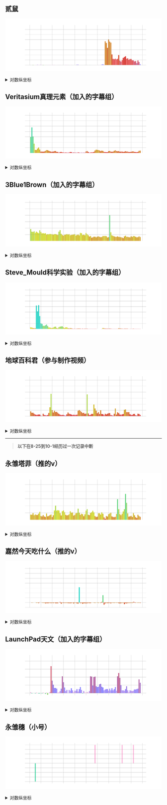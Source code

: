 ## 贰鼠

![贰鼠](22245854_diff_follower_ori.png?raw=true)

<details>
<summary>对数纵坐标</summary>
<br><img src="22245854_diff_follower.png?raw=true"><br>
</details>

## Veritasium真理元素（加入的字幕组）

![Veritasium真理元素](94742590_diff_follower_ori.png?raw=true)

<details>
<summary>对数纵坐标</summary>
<br><img src="94742590_diff_follower.png?raw=true"><br>
</details>

## 3Blue1Brown（加入的字幕组）

![3Blue1Brown](88461692_diff_follower_ori.png?raw=true)

<details>
<summary>对数纵坐标</summary>
<br><img src="88461692_diff_follower.png?raw=true"><br>
</details>

## Steve_Mould科学实验（加入的字幕组）

![SteveMould](1767985786_diff_follower_ori.png?raw=true)

<details>
<summary>对数纵坐标</summary>
<br><img src="1767985786_diff_follower.png?raw=true"><br>
</details>

## 地球百科君（参与制作视频）

![地球百科君](123795206_diff_follower_ori.png?raw=true)

<details>
<summary>对数纵坐标</summary>
<br><img src="123795206_diff_follower.png?raw=true"><br>
</details>

---

> **以下在8-25到10-1经历过一次记录中断**

## 永雏塔菲（推的v）

![永雏塔菲](1265680561_diff_follower_ori.png?raw=true)

<details>
<summary>对数纵坐标</summary>
<br><img src="1265680561_diff_follower.png?raw=true"><br>
</details>

## 嘉然今天吃什么（推的v）

![嘉然](672328094_diff_follower_ori.png?raw=true)

<details>
<summary>对数纵坐标</summary>
<br><img src="672328094_diff_follower.png?raw=true"><br>
</details>

## LaunchPad天文（加入的字幕组）

![LaunchPad天文](1679558358_diff_follower_ori.png?raw=true)

<details>
<summary>对数纵坐标</summary>
<br><img src="1679558358_diff_follower.png?raw=true"><br>
</details>

## 永雏穗（小号）

![永雏穗](516988754_diff_follower_ori.png?raw=true)

<details>
<summary>对数纵坐标</summary>
<br><img src="516988754_diff_follower.png?raw=true"><br>
</details>
